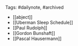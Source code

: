 
Tags: #dailynote, #archived 

- [[abject]]
- [[Uberman Sleep Schedule]]
- [[Paul Rudolph]]
- [[Gordon Bunshaft]]   
- [[Pascal Hausermann]]
